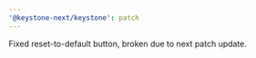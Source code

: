 ```yaml
---
'@keystone-next/keystone': patch
---
```


Fixed reset-to-default button, broken due to next patch update.
